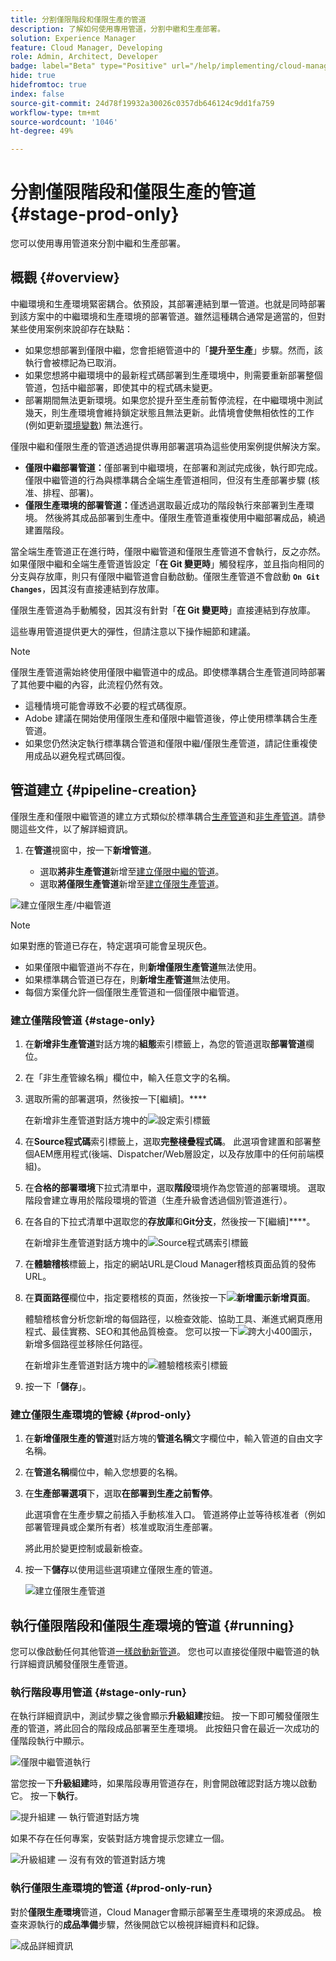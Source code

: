 ```yaml
---
title: 分割僅限階段和僅限生產的管道
description: 了解如何使用專用管道，分割中繼和生產部署。
solution: Experience Manager
feature: Cloud Manager, Developing
role: Admin, Architect, Developer
badge: label="Beta" type="Positive" url="/help/implementing/cloud-manager/release-notes/current.md#staging-production-only-pipelines"
hide: true
hidefromtoc: true
index: false
source-git-commit: 24d78f19932a30026c0357db646124c9dd1fa759
workflow-type: tm+mt
source-wordcount: '1046'
ht-degree: 49%

---
```


# 分割僅限階段和僅限生產的管道 {#stage-prod-only}

您可以使用專用管道來分割中繼和生產部署。

## 概觀 {#overview}

中繼環境和生產環境緊密耦合。依預設，其部署連結到單一管道。也就是同時部署到該方案中的中繼環境和生產環境的部署管道。雖然這種耦合通常是適當的，但對某些使用案例來說卻存在缺點：

* 如果您想部署到僅限中繼，您會拒絕管道中的「**提升至生產**」步驟。然而，該執行會被標記為已取消。
* 如果您想將中繼環境中的最新程式碼部署到生產環境中，則需要重新部署整個管道，包括中繼部署，即使其中的程式碼未變更。
* 部署期間無法更新環境。如果您於提升至生產前暫停流程，在中繼環境中測試幾天，則生產環境會維持鎖定狀態且無法更新。此情境會使無相依性的工作 (例如更新[環境變數](/help/implementing/cloud-manager/environment-variables.md)) 無法進行。

僅限中繼和僅限生產的管道透過提供專用部署選項為這些使用案例提供解決方案。

* **僅限中繼部署管道：**&#x200B;僅部署到中繼環境，在部署和測試完成後，執行即完成。僅限中繼管道的行為與標準耦合全端生產管道相同，但沒有生產部署步驟 (核准、排程、部署)。
* **僅限生產環境的部署管道：**&#x200B;僅透過選取最近成功的階段執行來部署到生產環境。 然後將其成品部署到生產中。僅限生產管道重複使用中繼部署成品，繞過建置階段。

當全端生產管道正在進行時，僅限中繼管道和僅限生產管道不會執行，反之亦然。如果僅限中繼和全端生產管道皆設定「**在 Git 變更時**」觸發程序，並且指向相同的分支與存放庫，則只有僅限中繼管道會自動啟動。僅限生產管道不會啟動 **`On Git Changes`**，因其沒有直接連結到存放庫。

僅限生產管道為手動觸發，因其沒有針對「**在 Git 變更時**」直接連結到存放庫。

這些專用管道提供更大的彈性，但請注意以下操作細節和建議。

>[!NOTE]
>
>僅限生產管道需始終使用僅限中繼管道中的成品。即使標準耦合生產管道同時部署了其他要中繼的內容，此流程仍然有效。
>
>* 這種情境可能會導致不必要的程式碼復原。
>* Adobe 建議在開始使用僅限生產和僅限中繼管道後，停止使用標準耦合生產管道。
>* 如果您仍然決定執行標準耦合管道和僅限中繼/僅限生產管道，請記住重複使用成品以避免程式碼回復。

## 管道建立 {#pipeline-creation}

僅限生產和僅限中繼管道的建立方式類似於標準耦合[生產管道](/help/implementing/cloud-manager/configuring-pipelines/configuring-production-pipelines.md)和[非生產管道](/help/implementing/cloud-manager/configuring-pipelines/configuring-non-production-pipelines.md)。請參閱這些文件，以了解詳細資訊。

1. 在&#x200B;**管道**&#x200B;視窗中，按一下&#x200B;**新增管道**。

   * 選取&#x200B;**將非生產管道**&#x200B;新增至[建立僅限中繼的管道](#stage-only)。
   * 選取&#x200B;**將僅限生產管道**&#x200B;新增至[建立僅限生產管道](#prod-only)。

![建立僅限生產/中繼管道](/help/implementing/cloud-manager/configuring-pipelines/assets/prod-stage-pipeline.png)

>[!NOTE]
>
>如果對應的管道已存在，特定選項可能會呈現灰色。
>
>* 如果僅限中繼管道尚不存在，則&#x200B;**新增僅限生產管道**&#x200B;無法使用。
>* 如果標準耦合管道已存在，則&#x200B;**新增生產管道**&#x200B;無法使用。
>* 每個方案僅允許一個僅限生產管道和一個僅限中繼管道。

### 建立僅階段管道 {#stage-only}

1. 在&#x200B;**新增非生產管道**&#x200B;對話方塊的&#x200B;**組態**&#x200B;索引標籤上，為您的管道選取&#x200B;**部署管道**&#x200B;欄位。
1. 在「非生產管線名稱」欄位中，輸入任意文字的名稱。
1. 選取所需的部署選項，然後按一下[繼續]。****

   在新增非生產管道對話方塊中的![設定索引標籤](/help/implementing/cloud-manager/configuring-pipelines/assets/add-non-prod-pipeline-1.png)

1. 在&#x200B;**Source程式碼**&#x200B;索引標籤上，選取&#x200B;**完整棧疊程式碼**。 此選項會建置和部署整個AEM應用程式(後端、Dispatcher/Web層設定，以及存放庫中的任何前端模組)。

1. 在&#x200B;**合格的部署環境**&#x200B;下拉式清單中，選取&#x200B;**階段**&#x200B;環境作為您管道的部署環境。 選取階段會建立專用於階段環境的管道（生產升級會透過個別管道進行）。

1. 在各自的下拉式清單中選取您的&#x200B;**存放庫**&#x200B;和&#x200B;**Git分支**，然後按一下[繼續]****。

   在新增非生產管道對話方塊中的![Source程式碼索引標籤](/help/implementing/cloud-manager/configuring-pipelines/assets/add-non-prod-pipeline-2.png)

1. 在&#x200B;**體驗稽核**&#x200B;標籤上，指定的網站URL是Cloud Manager稽核頁面品質的發佈URL。

1. 在&#x200B;**頁面路徑**&#x200B;欄位中，指定要稽核的頁面，然後按一下&#x200B;**![新增圖示](https://spectrum.adobe.com/static/icons/workflow_18/Smock_Add_18_N.svg)新增頁面**。

   體驗稽核會分析您新增的每個路徑，以檢查效能、協助工具、漸進式網頁應用程式、最佳實務、SEO和其他品質檢查。 您可以按一下![跨大小400圖示](https://spectrum.adobe.com/static/icons/ui_18/CrossSize400.svg)，新增多個路徑並移除任何路徑。

   在新增非生產管道對話方塊中的![體驗稽核索引標籤](/help/implementing/cloud-manager/configuring-pipelines/assets/add-non-prod-pipeline-3.png)

1. 按一下「**儲存**」。


### 建立僅限生產環境的管線 {#prod-only}

1. 在&#x200B;**新增僅限生產的管道**&#x200B;對話方塊的&#x200B;**管道名稱**&#x200B;文字欄位中，輸入管道的自由文字名稱。
1. 在&#x200B;**管道名稱**&#x200B;欄位中，輸入您想要的名稱。
1. 在&#x200B;**生產部署選項**&#x200B;下，選取&#x200B;**在部署到生產之前暫停**。

   此選項會在生產步驟之前插入手動核准入口。 管道將停止並等待核准者（例如部署管理員或企業所有者）核准或取消生產部署。

   將此用於變更控制或最新檢查。

1. 按一下&#x200B;**儲存**&#x200B;以使用這些選項建立僅限生產的管道。

   ![建立僅限生產管道](/help/implementing/cloud-manager/configuring-pipelines/assets/add-production-only-pipeline.png)

## 執行僅限階段和僅限生產環境的管道 {#running}

您可以像啟動任何其他管道[一樣啟動新管道](/help/implementing/cloud-manager/configuring-pipelines/managing-pipelines.md#running-pipelines)。 您也可以直接從僅限中繼管道的執行詳細資訊觸發僅限生產管道。

<!-- * Stage-only and prod-only pipelines offer a new [emergency mode](#emergency-mode) to skip testing.
Prod-only pipeline run can be triggered directly from the execution details of a [stage-only pipeline](#stage-only-run).


### Emergency Mode {#emergency-mode}

When starting production-only and staging-online pipelines, you are prompted to confirm the start and how it starts.

* **Normal Mode** is a standard run and includes stage testing steps.
* **Emergency Mode** skips stage testing steps.

![Emergency Mode](/help/assets/configure-pipelines/emergency-mode.png) -->

### 執行階段專用管道 {#stage-only-run}

在執行詳細資訊中，測試步驟之後會顯示&#x200B;**升級組建**&#x200B;按鈕。 按一下即可觸發僅限生產的管道，將此回合的階段成品部署至生產環境。 此按鈕只會在最近一次成功的僅階段執行中顯示。

![僅限中繼管道執行](/help/implementing/cloud-manager/configuring-pipelines/assets/stage-only-pipelines-run.png)

當您按一下&#x200B;**升級組建**&#x200B;時，如果階段專用管道存在，則會開啟確認對話方塊以啟動它。 按一下&#x200B;**執行**。

![提升組建 — 執行管道對話方塊](/help/implementing/cloud-manager/configuring-pipelines/assets/promote-build-run.png)

如果不存在任何專案，安裝對話方塊會提示您建立一個。

![升級組建 — 沒有有效的管道對話方塊](/help/implementing/cloud-manager/configuring-pipelines/assets/promote-build-no-valid-pipeline.png)


### 執行僅限生產環境的管道 {#prod-only-run}

對於&#x200B;**僅限生產環境**&#x200B;管道，Cloud Manager會顯示部署至生產環境的來源成品。 檢查來源執行的&#x200B;**成品準備**&#x200B;步驟，然後開啟它以檢視詳細資料和記錄。


![成品詳細資訊](/help/implementing/cloud-manager/configuring-pipelines/assets/prod-only-pipelines-run.png)

